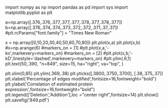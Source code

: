import numpy as np
import pandas as pd
import sys
import matplotlib.pyplot as plt 


a=np.array([.376,.376,.377,.377,.377,.378,.377,.378,.377])
b=np.array([.376,.374,.374,.373,.372,.372,.371,.37,.37])
#plt.rcParams["font.family"] = "Times New Roman"

x = np.array([0,10,20,30,40,50,60,70,80])
plt.plot(x,a)
plt.plot(x,b)
#x=np.arange(6)
#markers_on = [1]
#plt.plot(x,a,'-ko',markevery=markers_on)
#markers_on = [2]
#plt.plot(x,b,'-kD',linestyle='dashed',markevery=markers_on)
#plt.ylim(.6,1)
plt.text(50,.390, "n=849", size=15,
         ha="right", va="top",
         )

plt.xlim(0,85)
plt.ylim(.369,.38)
plt.yticks([.3800,.3750,.3700], [.38,.375,.37])
plt.xlabel('Percentage of edges modified',fontsize=16,fontweight="bold")
plt.ylabel('Correlation of estimated protein expression',fontsize=16,fontweight="bold")
plt.legend(['Deletion','Addition'],loc ="center right",fontsize=14)
plt.show()
plt.savefig('849.pdf')
